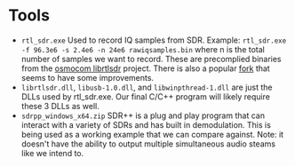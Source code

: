 # Tools

- `rtl_sdr.exe` Used to record IQ samples from SDR. Example: `rtl_sdr.exe -f 96.3e6 -s 2.4e6 -n 24e6 rawiqsamples.bin` where n is the total number of samples we want to record. These are precomplied binaries from the [osmocom librtlsdr](https://gitea.osmocom.org/sdr/rtl-sdr/) project. There is also a popular [fork](https://github.com/librtlsdr/librtlsdr) that seems to have some improvements.
- `librtlsdr.dll`, `libusb-1.0.dll`, and `libwinpthread-1.dll` are just the DLLs used by rtl_sdr.exe. Our final C/C++ program will likely require these 3 DLLs as well.
- `sdrpp_windows_x64.zip` SDR++ is a plug and play program that can interact with a variety of SDRs and has built in demodulation. This is being used as a working example that we can compare against. Note: it doesn't have the ability to output multiple simultaneous audio steams like we intend to.

